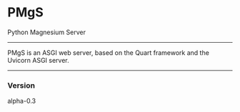 # PMgS
Python Magnesium Server

---

PMgS is an ASGI web server, 
based on the Quart framework and the Uvicorn ASGI server.

---
### Version
alpha-0.3